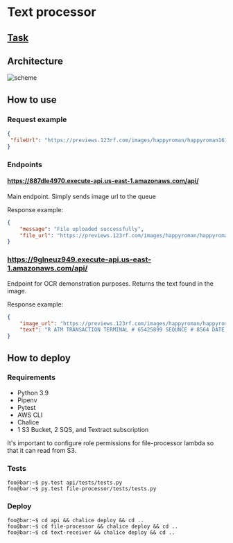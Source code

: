 # Text processor

## [Task](https://docs.google.com/document/d/1cap7ZmV_wIXWuXpWHjpANZ91vF-1-AouBmDNkbmhSGM/edit#)

## Architecture

![scheme](https://i.imgur.com/fwq6klf.png)

## How to use

### Request example

```json
{
 "fileUrl": "https://previews.123rf.com/images/happyroman/happyroman1611/happyroman161100004/67968361-atm-transaction-printed-paper-receipt-bill-vector.jpg"
}
```

### Endpoints

#### <https://887dle4970.execute-api.us-east-1.amazonaws.com/api/>

Main endpoint. Simply sends image url to the queue

Response example:

```json
{
    "message": "File uploaded successfully",
    "file_url": "https://previews.123rf.com/images/happyroman/happyroman1611/happyroman161100004/67968361-atm-transaction-printed-paper-receipt-bill-vector.jpg"
}
```

### <https://9glneuz949.execute-api.us-east-1.amazonaws.com/api/>

Endpoint for OCR demonstration purposes. Returns the text found in the image.

Response example:

```json
{
    "image_url": "https://previews.123rf.com/images/happyroman/happyroman1611/happyroman161100004/67968361-atm-transaction-printed-paper-receipt-bill-vector.jpg",
    "text": "R ATM TRANSACTION TERMINAL # 65425899 SEQUNCE # 8564 DATE 15:18 08/10/2016 CARD NUMBER XXXXXXXXXXXX5698 CUSTOMER NAME JOHN EMPTY REQUSTED AMOUNT $100.00 TERMINAL FEE $1.25 TOTAL AMOUNT $101.25 "
}
```

## How to deploy

### Requirements

- Python 3.9
- Pipenv
- Pytest
- AWS CLI
- Chalice
- 1 S3 Bucket, 2 SQS, and Textract subscription

It's important to configure role permissions for file-processor lambda so that it can read from S3.

### Tests

```console
foo@bar:~$ py.test api/tests/tests.py
foo@bar:~$ py.test file-processor/tests/tests.py
```

### Deploy

```console
foo@bar:~$ cd api && chalice deploy && cd ..
foo@bar:~$ cd file-processor && chalice deploy && cd ..
foo@bar:~$ cd text-receiver && chalice deploy && cd ..
```
